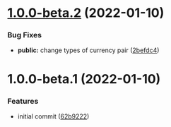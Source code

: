 # [1.0.0-beta.2](https://github.com/coinset/coinbase/compare/v1.0.0-beta.1...v1.0.0-beta.2) (2022-01-10)


### Bug Fixes

* **public:** change types of currency pair ([2befdc4](https://github.com/coinset/coinbase/commit/2befdc402ba7f979c3d87bada39d3091dfb1c0d5))

# 1.0.0-beta.1 (2022-01-10)


### Features

* initial commit ([62b9222](https://github.com/coinset/coinbase/commit/62b9222863c173aba9ecc59494d0c625ee7f2dcf))
